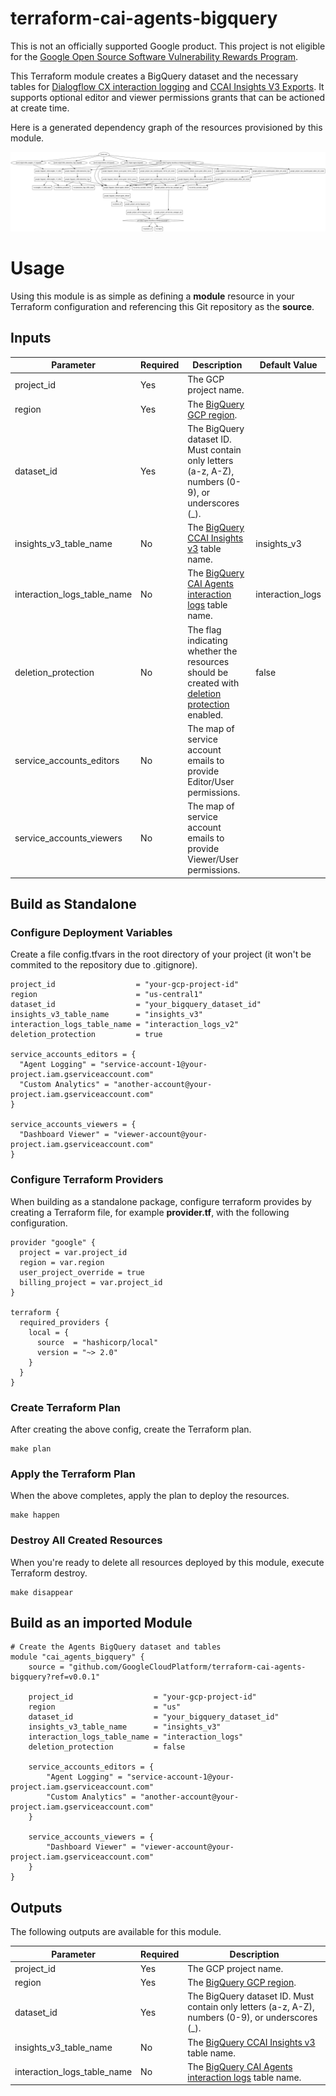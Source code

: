 # terraform-cai-agents-bigquery

This is not an officially supported Google product. This project is not
eligible for the [Google Open Source Software Vulnerability Rewards
Program](https://bughunters.google.com/open-source-security).

This Terraform module creates a BigQuery dataset and the necessary tables for [Dialogflow CX interaction logging](https://cloud.google.com/dialogflow/cx/docs/concept/export-bq) and [CCAI Insights V3 Exports](https://cloud.google.com/contact-center/insights/docs/bigquery-v3-schema).  It supports optional editor and viewer permissions grants that can be actioned at create time.

Here is a generated dependency graph of the resources provisioned by this module.

![Terraform Module Graph](/docs/assets/terraform-graph.png)


# Usage

Using this module is as simple as defining a **module** resource in your Terraform configuration and referencing this Git repository as the **source**.

## Inputs

| Parameter | Required | Description | Default Value |
| --------------- | --------------- | --------------- | --------------- |
| project_id | Yes | The GCP project name.  |  |
| region | Yes | The [BigQuery GCP region](https://cloud.google.com/bigquery/docs/locations). |  |
| dataset_id | Yes | The BigQuery dataset ID.  Must contain only letters (a-z, A-Z), numbers (0-9), or underscores (_). |  |
| insights_v3_table_name | No | The [BigQuery CCAI Insights v3](https://cloud.google.com/contact-center/insights/docs/bigquery-v3-schema) table name. | insights_v3 |
| interaction_logs_table_name | No | The [BigQuery CAI Agents interaction logs](https://cloud.google.com/dialogflow/cx/docs/concept/export-bq) table name. | interaction_logs |
| deletion_protection | No | The flag indicating whether the resources should be created with [deletion protection](https://registry.terraform.io/providers/hashicorp/google/latest/docs/resources/bigquery_table#deletion_protection) enabled.  | false |
| service_accounts_editors | No | The map of service account emails to provide Editor/User permissions. |  |
| service_accounts_viewers | No | The map of service account emails to provide Viewer/User permissions. |  |

## Build as Standalone


### Configure Deployment Variables

Create a file config.tfvars in the root directory of your project (it won't be commited to the repository due to .gitignore).

```
project_id                  = "your-gcp-project-id"
region                      = "us-central1"
dataset_id                  = "your_bigquery_dataset_id"
insights_v3_table_name      = "insights_v3"
interaction_logs_table_name = "interaction_logs_v2"
deletion_protection         = true

service_accounts_editors = {
  "Agent Logging" = "service-account-1@your-project.iam.gserviceaccount.com"
  "Custom Analytics" = "another-account@your-project.iam.gserviceaccount.com"
}

service_accounts_viewers = {
  "Dashboard Viewer" = "viewer-account@your-project.iam.gserviceaccount.com"
}
```

### Configure Terraform Providers

When building as a standalone package, configure terraform provides by creating a Terraform file, for example **provider.tf**, with the following configuration.

```
provider "google" {
  project = var.project_id
  region = var.region
  user_project_override = true
  billing_project = var.project_id
}

terraform {
  required_providers {
    local = {
      source  = "hashicorp/local"
      version = "~> 2.0"
    }
  }
}
```


### Create Terraform Plan

After creating the above config, create the Terraform plan.

```
make plan
```

### Apply the Terraform Plan

When the above completes, apply the plan to deploy the resources.

```
make happen
```

### Destroy All Created Resources

When you're ready to delete all resources deployed by this module, execute Terraform destroy.

```
make disappear
```


## Build as an imported Module


```
# Create the Agents BigQuery dataset and tables
module "cai_agents_bigquery" {
    source = "github.com/GoogleCloudPlatform/terraform-cai-agents-bigquery?ref=v0.0.1"

    project_id                  = "your-gcp-project-id"
    region                      = "us"
    dataset_id                  = "your_bigquery_dataset_id"
    insights_v3_table_name      = "insights_v3"
    interaction_logs_table_name = "interaction_logs"
    deletion_protection         = false

    service_accounts_editors = {
        "Agent Logging" = "service-account-1@your-project.iam.gserviceaccount.com"
        "Custom Analytics" = "another-account@your-project.iam.gserviceaccount.com"
    }

    service_accounts_viewers = {
        "Dashboard Viewer" = "viewer-account@your-project.iam.gserviceaccount.com"
    }
}
```

## Outputs


The following outputs are available for this module.

| Parameter | Required | Description | 
| --------------- | --------------- | --------------- | 
| project_id | Yes | The GCP project name.  |
| region | Yes | The [BigQuery GCP region](https://cloud.google.com/bigquery/docs/locations). | 
| dataset_id | Yes | The BigQuery dataset ID.  Must contain only letters (a-z, A-Z), numbers (0-9), or underscores (_). |
| insights_v3_table_name | No | The [BigQuery CCAI Insights v3](https://cloud.google.com/contact-center/insights/docs/bigquery-v3-schema) table name. | 
| interaction_logs_table_name | No | The [BigQuery CAI Agents interaction logs](https://cloud.google.com/dialogflow/cx/docs/concept/export-bq) table name. | 
